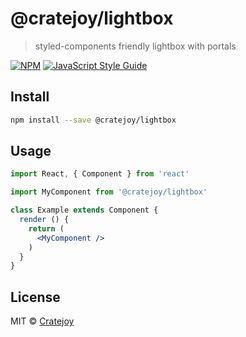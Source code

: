 # @cratejoy/lightbox

> styled-components friendly lightbox with portals

[![NPM](https://img.shields.io/npm/v/@cratejoy/lightbox.svg)](https://www.npmjs.com/package/@cratejoy/lightbox) [![JavaScript Style Guide](https://img.shields.io/badge/code_style-standard-brightgreen.svg)](https://standardjs.com)

## Install

```bash
npm install --save @cratejoy/lightbox
```

## Usage

```jsx
import React, { Component } from 'react'

import MyComponent from '@cratejoy/lightbox'

class Example extends Component {
  render () {
    return (
      <MyComponent />
    )
  }
}
```

## License

MIT © [Cratejoy](https://github.com/cratejoy)
